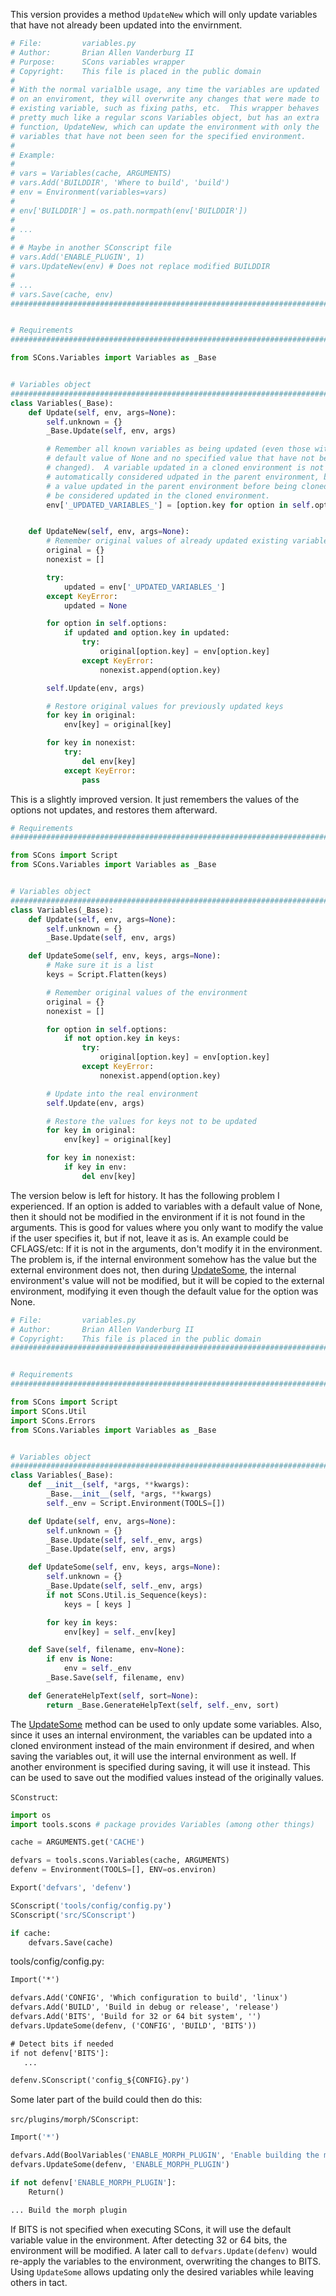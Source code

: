 
This version provides a method `UpdateNew` which will only update variables that have not already been updated into the envirnment. 


```python
# File:         variables.py
# Author:       Brian Allen Vanderburg II
# Purpose:      SCons variables wrapper
# Copyright:    This file is placed in the public domain
#
# With the normal varialble usage, any time the variables are updated
# on an enviroment, they will overwrite any changes that were made to
# existing variable, such as fixing paths, etc.  This wrapper behaves
# pretty much like a regular scons Variables object, but has an extra
# function, UpdateNew, which can update the environment with only the
# variables that have not been seen for the specified environment.
#
# Example:
#
# vars = Variables(cache, ARGUMENTS)
# vars.Add('BUILDDIR', 'Where to build', 'build')
# env = Environment(variables=vars)
#
# env['BUILDDIR'] = os.path.normpath(env['BUILDDIR'])
#
# ...
#
# # Maybe in another SConscript file
# vars.Add('ENABLE_PLUGIN', 1)
# vars.UpdateNew(env) # Does not replace modified BUILDDIR
#
# ...
# vars.Save(cache, env)
##############################################################################


# Requirements
##############################################################################

from SCons.Variables import Variables as _Base


# Variables object
##############################################################################
class Variables(_Base):
    def Update(self, env, args=None):
        self.unknown = {}
        _Base.Update(self, env, args)

        # Remember all known variables as being updated (even those with
        # default value of None and no specified value that have not been
        # changed).  A variable updated in a cloned environment is not
        # automatically considered udpated in the parent environment, but
        # a value updated in the parent environment before being cloned will
        # be considered updated in the cloned environment. 
        env['_UPDATED_VARIABLES_'] = [option.key for option in self.options]


    def UpdateNew(self, env, args=None):
        # Remember original values of already updated existing variables
        original = {}
        nonexist = []

        try:
            updated = env['_UPDATED_VARIABLES_']
        except KeyError:
            updated = None

        for option in self.options:
            if updated and option.key in updated:
                try:
                    original[option.key] = env[option.key]
                except KeyError:
                    nonexist.append(option.key)

        self.Update(env, args)

        # Restore original values for previously updated keys
        for key in original:
            env[key] = original[key]

        for key in nonexist:
            try:
                del env[key]
            except KeyError:
                pass


```
This is a slightly improved version.  It just remembers the values of the options not updates, and restores them afterward. 


```python
# Requirements
##############################################################################

from SCons import Script
from SCons.Variables import Variables as _Base


# Variables object
##############################################################################
class Variables(_Base):
    def Update(self, env, args=None):
        self.unknown = {}
        _Base.Update(self, env, args)

    def UpdateSome(self, env, keys, args=None):
        # Make sure it is a list
        keys = Script.Flatten(keys)

        # Remember original values of the environment
        original = {}
        nonexist = []

        for option in self.options:
            if not option.key in keys:
                try:
                    original[option.key] = env[option.key]
                except KeyError:
                    nonexist.append(option.key)

        # Update into the real environment
        self.Update(env, args)

        # Restore the values for keys not to be updated
        for key in original:
            env[key] = original[key]

        for key in nonexist:
            if key in env:
                del env[key]
```

The version below is left for history.  It has the following problem I experienced.  If an option is added to variables with a default value of None, then it should not be modified in the environment if it is not found in the arguments.  This is good for values where you only want to modify the value if the user specifies it, but if not, leave it as is.  An example could be CFLAGS/etc:  If it is not in the arguments, don't modify it in the environment.  The problem is, if the internal environment somehow has the value but the external environment does not, then during [UpdateSome](UpdateSome), the internal environment's value will not be modified, but it will be copied to the external environment, modifying it even though the default value for the option was None. 


```python
# File:         variables.py
# Author:       Brian Allen Vanderburg II
# Copyright:    This file is placed in the public domain
##############################################################################


# Requirements
##############################################################################

from SCons import Script
import SCons.Util
import SCons.Errors
from SCons.Variables import Variables as _Base


# Variables object
##############################################################################
class Variables(_Base):
    def __init__(self, *args, **kwargs):
        _Base.__init__(self, *args, **kwargs)
        self._env = Script.Environment(TOOLS=[])

    def Update(self, env, args=None):
        self.unknown = {}
        _Base.Update(self, self._env, args)
        _Base.Update(self, env, args)

    def UpdateSome(self, env, keys, args=None):
        self.unknown = {}
        _Base.Update(self, self._env, args)
        if not SCons.Util.is_Sequence(keys):
            keys = [ keys ]

        for key in keys:
            env[key] = self._env[key]

    def Save(self, filename, env=None):
        if env is None:
            env = self._env
        _Base.Save(self, filename, env)

    def GenerateHelpText(self, sort=None):
        return _Base.GenerateHelpText(self, self._env, sort)
```
The [UpdateSome](UpdateSome) method can be used to only update some variables.  Also, since it uses an internal environment, the variables can be updated into a cloned environment instead of the main environment if desired, and when saving the variables out, it will use the internal environment as well.  If another environment is specified during saving, it will use it instead.  This can be used to save out the modified values instead of the originally values. 

`SConstruct`:
 
```python
import os
import tools.scons # package provides Variables (among other things)

cache = ARGUMENTS.get('CACHE')

defvars = tools.scons.Variables(cache, ARGUMENTS)
defenv = Environment(TOOLS=[], ENV=os.environ)

Export('defvars', 'defenv')

SConscript('tools/config/config.py')
SConscript('src/SConscript')

if cache:
    defvars.Save(cache)
```
tools/config/config.py: 
```txt
Import('*')

defvars.Add('CONFIG', 'Which configuration to build', 'linux')
defvars.Add('BUILD', 'Build in debug or release', 'release')
defvars.Add('BITS', 'Build for 32 or 64 bit system', '')
defvars.UpdateSome(defenv, ('CONFIG', 'BUILD', 'BITS'))

# Detect bits if needed
if not defenv['BITS']:
   ...

defenv.SConscript('config_${CONFIG}.py')
```
Some later part of the build could then do this: 

`src/plugins/morph/SConscript`: 

```python
Import('*')

defvars.Add(BoolVariables('ENABLE_MORPH_PLUGIN', 'Enable building the morph plugin', True))
defvars.UpdateSome(defenv, 'ENABLE_MORPH_PLUGIN')

if not defenv['ENABLE_MORPH_PLUGIN']:
    Return()

... Build the morph plugin
```
If BITS is not specified when executing SCons, it will use the default variable value in the environment.  After detecting 32 or 64 bits, the environment will be modified.  A later call to `defvars.Update(defenv)` would re-apply the variables to the environment, overwriting the changes to BITS.  Using `UpdateSome` allows updating only the desired variables while leaving others in tact. 
